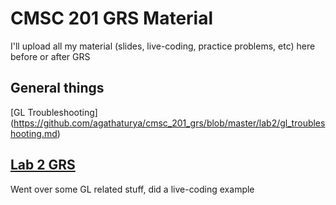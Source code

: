 # CMSC 201 GRS Material
I'll upload all my material (slides, live-coding, practice problems, etc) here before or after GRS

## General things
[GL Troubleshooting] (https://github.com/agathaturya/cmsc_201_grs/blob/master/lab2/gl_troubleshooting.md)

## [Lab 2 GRS](https://github.com/agathaturya/cmsc_201_grs/tree/master/lab2)
Went over some GL related stuff, did a live-coding example
